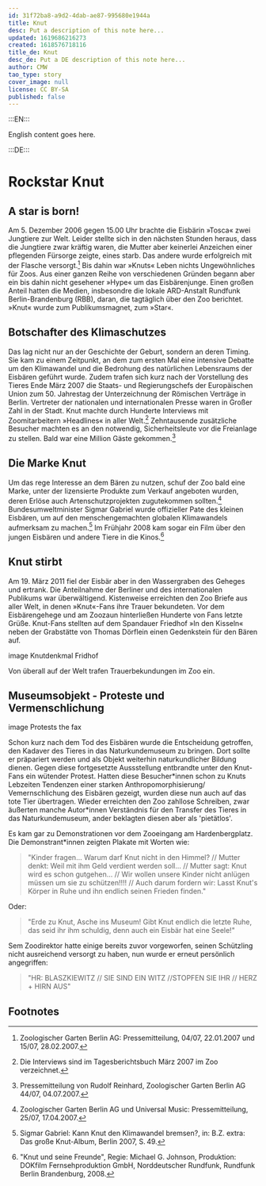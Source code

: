 ```yaml
---
id: 31f72ba8-a9d2-4dab-ae87-995680e1944a
title: Knut
desc: Put a description of this note here...
updated: 1619686216273
created: 1618576718116
title_de: Knut
desc_de: Put a DE description of this note here...
author: CMW
tao_type: story
cover_image: null
license: CC BY-SA
published: false
---
```


:::EN:::

English content goes here.

:::DE:::

# Rockstar Knut

## A star is born!

Am 5. Dezember 2006 gegen 15.00 Uhr brachte die Eisbärin »Tosca« zwei Jungtiere zur Welt. Leider stellte sich in den nächsten Stunden heraus, dass die Jungtiere zwar kräftig waren, die Mutter aber keinerlei Anzeichen einer pflegenden Fürsorge zeigte, eines starb. Das andere wurde erfolgreich mit der Flasche versorgt.[^birth1] Bis dahin war »Knuts« Leben nichts Ungewöhnliches für Zoos. Aus einer ganzen Reihe von verschiedenen Gründen begann aber ein bis dahin nicht gesehener »Hype« um das Eisbärenjunge. Einen großen Anteil hatten die Medien, insbesondre die lokale ARD-Anstalt Rundfunk Berlin-Brandenburg (RBB), daran, die tagtäglich über den Zoo berichtet. »Knut« wurde zum Publikumsmagnet, zum »Star«. 

## Botschafter des Klimaschutzes

Das lag nicht nur an der Geschichte der Geburt, sondern an deren Timing. Sie kam zu einem Zeitpunkt, an dem zum ersten Mal eine intensive Debatte um den Klimawandel und die Bedrohung des natürlichen Lebensraums der Eisbären geführt wurde. Zudem trafen sich kurz nach der Vorstellung des Tieres Ende März 2007 die Staats- und Regierungschefs der Europäischen Union zum 50. Jahrestag der Unterzeichnung der Römischen Verträge in Berlin. Vertreter der nationalen und internationalen Presse waren in Großer Zahl in der Stadt. Knut machte durch Hunderte Interviews mit Zoomitarbeitern »Headlines« in aller Welt.[^ambassador1] Zehntausende zusätzliche Besucher machten es an den notwendig, Sicherheitsleute vor die Freianlage zu stellen. Bald war eine Million Gäste gekommen.[^ambassador2] 

## Die Marke Knut

Um das rege Interesse an dem Bären zu nutzen, schuf der Zoo bald eine Marke, unter der lizensierte Produkte zum Verkauf angeboten wurden, deren Erlöse auch Artenschutzprojekten zugutekommen sollten.[^trademark1] Bundesumweltminister Sigmar Gabriel wurde offizieller Pate des kleinen Eisbären, um auf den menschengemachten globalen Klimawandels aufmerksam zu machen.[^trademark2] Im Frühjahr 2008 kam sogar ein Film über den jungen Eisbären und andere Tiere in die Kinos.[^trademark3] 

## Knut stirbt

Am 19. März 2011 fiel der Eisbär aber in den Wassergraben des Geheges und ertrank. Die Anteilnahme der Berliner und des internationalen Publikums war überwältigend. Kistenweise erreichten den Zoo Briefe aus aller Welt, in denen »Knut«-Fans ihre Trauer bekundeten. Vor dem Eisbärengehege und am Zoozaun hinterließen Hunderte von Fans letzte Grüße. Knut-Fans stellten auf dem Spandauer Friedhof »In den Kisseln« neben der Grabstätte von Thomas Dörflein einen Gedenkstein für den Bären auf.

image Knutdenkmal Fridhof

Von überall auf der Welt trafen Trauerbekundungen im Zoo ein.

## Museumsobjekt - Proteste und Vermenschlichung

image Protests
the fax

Schon kurz nach dem Tod des Eisbären wurde die Entscheidung getroffen, den Kadaver des Tieres in das Naturkundemuseum zu bringen. Dort sollte er präpariert werden und als Objekt weiterhin naturkundlicher Bildung dienen. Gegen diese fortgesetzte Aussstellung entbrandte unter den Knut-Fans ein wütender Protest. Hatten diese Besucher\*innen schon zu Knuts Lebzeiten Tendenzen einer starken Anthropomorphisierung/ Vemernschlichung des Eisbären gezeigt, wurden diese nun auch auf das tote Tier übertragen. Wieder erreichten den Zoo zahllose Schreiben, zwar äußerten manche Autor\*innen Verständnis für den Transfer des Tieres in das Naturkundemuseum, ander beklagten diesen aber als 'pietätlos'.


Es kam gar zu Demonstrationen vor dem Zooeingang am Hardenbergplatz. Die Demonstrant\*innen zeigten Plakate mit Worten wie:

>"Kinder fragen... Warum darf Knut nicht in den Himmel? // Mutter denkt: Weil mit ihm Geld verdient werden soll... // Mutter sagt: Knut wird es schon gutgehen... // Wir wollen unsere Kinder nicht anlügen müssen um sie zu schützen!!!! // Auch darum fordern wir: Lasst Knut's Körper in Ruhe und ihn endlich seinen Frieden finden."

Oder:

>"Erde zu Knut, Asche ins Museum! Gibt Knut endlich die letzte Ruhe, das seid ihr ihm schuldig, denn auch ein Eisbär hat eine Seele!"

Sem Zoodirektor hatte einige bereits zuvor vorgeworfen, seinen Schützling nicht ausreichend versorgt zu haben, nun wurde er erneut persönlich angegriffen:

>"HR: BLASZKIEWITZ // SIE SIND EIN WITZ //STOPFEN SIE IHR // HERZ + HIRN AUS"

## Footnotes

[^birth1]: Zoologischer Garten Berlin AG: Pressemitteilung, 04/07, 22.01.2007 und 15/07, 28.02.2007.

[^ambassador1]: Die Interviews sind im Tagesberichtsbuch März 2007 im Zoo verzeichnet.

[^ambassador2]: Pressemitteilung von Rudolf Reinhard, Zoologischer Garten Berlin AG 44/07, 04.07.2007.

[^trademark1]: Zoologischer Garten Berlin AG und Universal Music: Pressemitteilung, 25/07, 17.04.2007.

[^trademark2]: Sigmar Gabriel: Kann Knut den Klimawandel bremsen?, in: B.Z. extra: Das große Knut-Album, Berlin 2007, S. 49.

[^trademark3]: "Knut und seine Freunde", Regie: Michael G. Johnson, Produktion: DOKfilm Fernsehproduktion GmbH, Norddeutscher Rundfunk, Rundfunk Berlin Brandenburg, 2008.